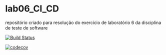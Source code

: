 # lab06_CI_CD
repositório criado para resolução do exercicio de laboratório 6 da disciplina de teste de software

[![Build Status](https://app.travis-ci.com/The-ivo/lab06.svg?branch=master)](https://app.travis-ci.com/The-ivo/lab06)

[![codecov](https://codecov.io/gh/The-ivo/lab06/branch/master/graph/badge.svg?token=FVVDZHQQFU)](https://codecov.io/gh/The-ivo/lab06)